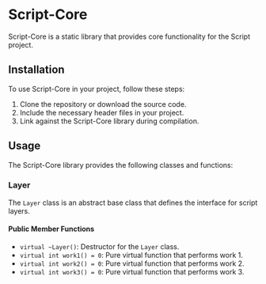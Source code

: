 # Script-Core

Script-Core is a static library that provides core functionality for the Script project.

## Installation

To use Script-Core in your project, follow these steps:

1. Clone the repository or download the source code.
2. Include the necessary header files in your project.
3. Link against the Script-Core library during compilation.

## Usage

The Script-Core library provides the following classes and functions:

### Layer

The `Layer` class is an abstract base class that defines the interface for script layers.

#### Public Member Functions

- `virtual ~Layer()`: Destructor for the `Layer` class.
- `virtual int work1() = 0`: Pure virtual function that performs work 1.
- `virtual int work2() = 0`: Pure virtual function that performs work 2.
- `virtual int work3() = 0`: Pure virtual function that performs work 3.


